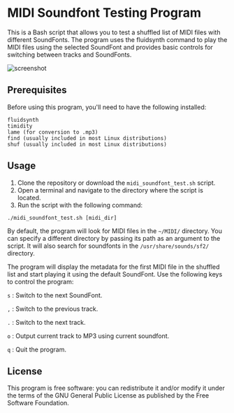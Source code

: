 # MIDI Soundfont Testing Program
This is a Bash script that allows you to test a shuffled list of MIDI files with different SoundFonts. The program uses the fluidsynth command to play the MIDI files using the selected SoundFont and provides basic controls for switching between tracks and SoundFonts.

![screenshot](https://user-images.githubusercontent.com/38471159/234487823-ca5a4607-19d1-4a57-8936-eab800aab94b.png)

## Prerequisites
Before using this program, you'll need to have the following installed:

```
fluidsynth
timidity
lame (for conversion to .mp3)
find (usually included in most Linux distributions)
shuf (usually included in most Linux distributions)
```


## Usage
1. Clone the repository or download the `midi_soundfont_test.sh` script.
2. Open a terminal and navigate to the directory where the script is located.
3. Run the script with the following command:

```
./midi_soundfont_test.sh [midi_dir]
```

By default, the program will look for MIDI files in the `~/MIDI/` directory. You can specify a different directory by passing its path as an argument to the script. It will also search for soundfonts in the `/usr/share/sounds/sf2/` directory.

The program will display the metadata for the first MIDI file in the shuffled list and start playing it using the default SoundFont.
Use the following keys to control the program:

`s` : Switch to the next SoundFont.

`,` : Switch to the previous track.

`.` : Switch to the next track.

`o` : Output current track to MP3 using current soundfont. 

`q` : Quit the program.

## License

This program is free software: you can redistribute it and/or modify
it under the terms of the GNU General Public License as published by
the Free Software Foundation.
